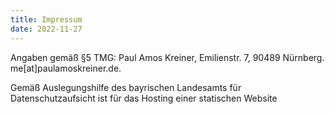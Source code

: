 ```yaml
---
title: Impressum
date: 2022-11-27
---
```


Angaben gemäß §5 TMG: Paul Amos Kreiner, Emilienstr. 7, 90489 Nürnberg. me[at]paulamoskreiner.de.

Gemäß Auslegungshilfe des bayrischen Landesamts für Datenschutzaufsicht ist für das Hosting einer statischen Website 
